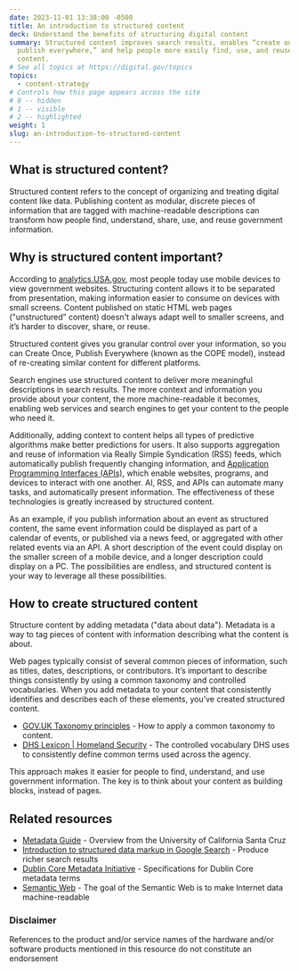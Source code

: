 ```yaml
---
date: 2023-11-01 13:38:00 -0500
title: An introduction to structured content
deck: Understand the benefits of structuring digital content
summary: Structured content improves search results, enables “create once,
  publish everywhere,” and help people more easily find, use, and reuse your
  content.
# See all topics at https://digital.gov/topics
topics:
  - content-strategy
# Controls how this page appears across the site
# 0 -- hidden
# 1 -- visible
# 2 -- highlighted
weight: 1
slug: an-introduction-to-structured-content
---
```

## What is structured content?

Structured content refers to the concept of organizing and treating digital content like data. Publishing content as modular, discrete pieces of information that are tagged with machine-readable descriptions can transform how people find, understand, share, use, and reuse government information.

## Why is structured content important?

According to [analytics.USA.gov](https://analytics.usa.gov/), most people today use mobile devices to view government websites. Structuring content allows it to be separated from presentation, making information easier to consume on devices with small screens. Content published on static HTML web pages ("unstructured” content) doesn't always adapt well to smaller screens, and it’s harder to discover, share, or reuse.

Structured content gives you granular control over your information, so you can Create Once, Publish Everywhere (known as the COPE model), instead of re-creating similar content for different platforms. 

Search engines use structured content to deliver more meaningful descriptions in search results. The more context and information you provide about your content, the more machine-readable it becomes, enabling web services and search engines to get your content to the people who need it.

Additionally, adding context to content helps all types of predictive algorithms make better predictions for users. It also supports aggregation and reuse of information via Really Simple Syndication (RSS) feeds, which automatically publish frequently changing information, and [Application Programming Interfaces (APIs)](https://digital.gov/topics/api/), which enable websites, programs, and devices to interact with one another. AI, RSS, and APIs can automate many tasks, and automatically present information. The effectiveness of these technologies is greatly increased by structured content.

As an example, if you publish information about an event as structured content, the same event information could be displayed as part of a calendar of events, or published via a news feed, or aggregated with other related events via an API. A short description of the event could display on the smaller screen of a mobile device, and a longer description could display on a PC. The possibilities are endless, and structured content is your way to leverage all these possibilities.

## How to create structured content

Structure content by adding metadata ("data about data"). Metadata is a way to tag pieces of content with information describing what the content is about. 

Web pages typically consist of several common pieces of information, such as titles, dates, descriptions, or contributors. It’s important to describe things consistently by using a common taxonomy and controlled vocabularies. When you add metadata to your content that consistently identifies and describes each of these elements, you’ve created structured content.

* [GOV.UK Taxonomy principles](https://www.gov.uk/government/publications/govuk-topic-taxonomy-principles/govuk-taxonomy-principles) - How to apply a common taxonomy to content.
* [DHS Lexicon | Homeland Security](https://www.dhs.gov/publication/dhs-lexicon) - The controlled vocabulary DHS uses to consistently define common terms used across the agency.

This approach makes it easier for people to find, understand, and use government information. The key is to think about your content as building blocks, instead of pages.

## Related resources

* [Metadata Guide](https://guides.library.ucsc.edu/c.php?g=618773&p=4306381) - Overview from the University of California Santa Cruz
* [Introduction to structured data markup in Google Search](http://support.google.com/webmasters/bin/answer.py?hl=en&answer=99170&topic=21997&ctx=topic) - Produce richer search results
* [Dublin Core Metadata Initiative](https://www.dublincore.org/specifications/dublin-core/dcmi-terms/) - Specifications for Dublin Core metadata terms[](https://www.w3.org/2001/sw/wiki/Semantic_Web_terminology)
* [Semantic Web](https://www.w3.org/2001/sw/wiki/Semantic_Web_terminology) - The goal of the Semantic Web is to make Internet data machine-readable

### Disclaimer

References to the product and/or service names of the hardware and/or software products mentioned in this resource do not constitute an endorsement
